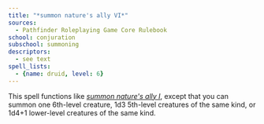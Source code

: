 ```yaml
---
title: "*summon nature's ally VI*"
sources:
  - Pathfinder Roleplaying Game Core Rulebook
school: conjuration
subschool: summoning
descriptors:
  - see text
spell_lists:
  - {name: druid, level: 6}
---
```


This spell functions like [*summon nature's ally I*](/spells/summon-natures-ally-i/), except that you can summon one 6th-level creature, 1d3 5th-level creatures of the same kind, or 1d4+1 lower-level creatures of the same kind.

